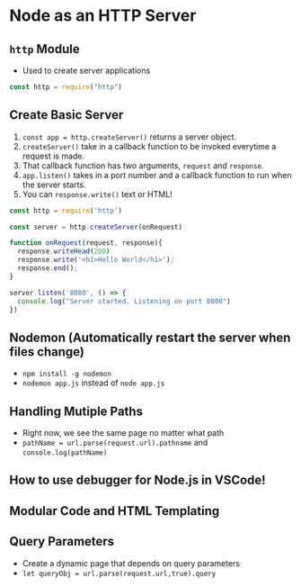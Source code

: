# Node as an HTTP Server

## `http` Module
- Used to create server applications

```js
const http = require("http")
```

## Create Basic Server
1. `const app = http.createServer()` returns a server object.
2. `createServer()` take in a callback function to be invoked everytime a request is made.
3. That callback function has two arguments, `request` and `response`.
4. `app.listen()` takes in a port number and a callback function to run when the server starts.
5. You can `response.write()` text or HTML!

```js
const http = require('http')

const server = http.createServer(onRequest)

function onRequest(request, response){
  response.writeHead(200)
  response.write('<h1>Hello World</h1>');
  response.end();
}

server.listen('8080', () => {
  console.log("Server started. Listening on port 8080")
})
```

## Nodemon (Automatically restart the server when files change)
- `npm install -g nodemon`
- `nodemon app.js` instead of `node app.js`

## Handling Mutiple Paths
- Right now, we see the same page no matter what path
- `pathName = url.parse(request.url).pathname` and `console.log(pathName)`

## How to use debugger for Node.js in VSCode!

## Modular Code and HTML Templating

## Query Parameters
- Create a dynamic page that depends on query parameters
- `let queryObj = url.parse(request.url,true).query`